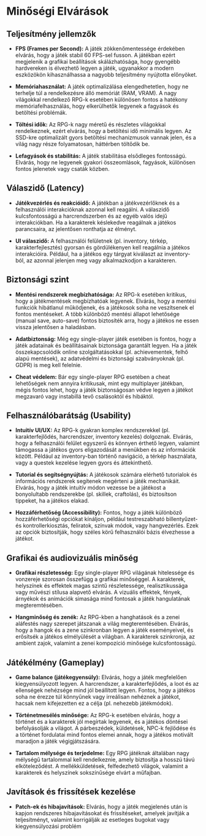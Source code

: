 # Minőségi Elvárások

## Teljesítmény jellemzők

- **FPS (Frames per Second):** A játék zökkenőmentessége érdekében elvárás, hogy a
játék stabil 60 FPS-sel fusson. A játékban ezért megjelenik a grafikai beállítások
skálázhatósága, hogy gyengébb hardvereken is élvezhető legyen a játék, ugyanakkor
a modern eszközökön kihasználhassa a nagyobb teljesítmény nyújtotta előnyöket.

- **Memóriahasználat:** A játék optimalizálása elengedhetetlen, hogy ne terhelje túl a
rendelkezésre álló memóriát (RAM, VRAM). A nagy világokkal rendelkező RPG-k
esetében különösen fontos a hatékony memóriafelhasználás, hogy elkerülhetők
legyenek a fagyások és betöltési problémák.

- **Töltési idők:** Az RPG-k nagy méretű és részletes világokkal rendelkeznek, ezért
elvárás, hogy a betöltési idő minimális legyen. Az SSD-kre optimalizált gyors betöltési
mechanizmusok vannak jelen, és a világ nagy része folyamatosan, háttérben töltődik
be.

- **Lefagyások és stabilitás:** A játék stabilitása elsődleges fontosságú. Elvárás, hogy
ne legyenek gyakori összeomlások, fagyások, különösen fontos jelenetek vagy
csaták közben.

## Válaszidő (Latency)

- **Játékvezérlés és reakcióidő:** A játékban a játékvezérlőknek és a felhasználói
interakcióknak azonnal kell reagálni. A válaszidő kulcsfontosságú a harcrendszerben
és az egyéb valós idejű interakciókban. Ha a karakterek késlekedve reagálnak a
játékos parancsaira, az jelentősen ronthatja az élményt.

- **UI válaszidő:** A felhasználói felületnek (pl. inventory, térkép, karakterfejlesztés)
gyorsan és gördülékenyen kell reagálnia a játékos interakcióira. Például, ha a játékos
egy tárgyat kiválaszt az inventory-ból, az azonnal jelenjen meg vagy alkalmazkodjon
a karakteren.

## Biztonsági szint

- **Mentési rendszerek megbízhatósága:** Az RPG-k esetében kritikus, hogy a
játékmentések megbízhatóak legyenek. Elvárás, hogy a mentési funkciók hibátlanul
működjenek, és a játékosok soha ne veszítsenek el fontos mentéseket. A több
különböző mentési állapot lehetősége (manual save, auto-save) fontos biztosíték
arra, hogy a játékos ne essen vissza jelentősen a haladásban.

- **Adatbiztonság:** Még egy single-player játék esetében is fontos, hogy a játék
adatainak és beállításainak biztonsága garantált legyen. Ha a játék összekapcsolódik
online szolgáltatásokkal (pl. achievementek, felhő alapú mentések), az adatvédelmi
és biztonsági szabványoknak (pl. GDPR) is meg kell felelnie.

- **Cheat védelem:** Bár egy single-player RPG esetében a cheat lehetőségek nem
annyira kritikusak, mint egy multiplayer játékban, mégis fontos lehet, hogy a játék
biztonságosan védve legyen a játékot megzavaró vagy instabillá tevő csalásoktól és
hibáktól.

## Felhasználóbarátság (Usability)

- **Intuitív UI/UX:** Az RPG-k gyakran komplex rendszerekkel (pl. karakterfejlődés,
harcrendszer, inventory kezelés) dolgoznak. Elvárás, hogy a felhasználói felület
egyszerű és könnyen érthető legyen, valamint támogassa a játékos gyors
eligazodását a menükben és az információk között. Például az inventory-ban történő
navigáció, a térkép használata, vagy a questek kezelése legyen gyors és
áttekinthető.

- **Tutorial és segítségnyújtás:** A játékosok számára elérhető tutorialok és információs
rendszerek segítenek megérteni a játék mechanikáit. Elvárás, hogy a játék intuitív
módon vezesse be a játékost a bonyolultabb rendszerekbe (pl. skillek, craftolás), és
biztosítson tippeket, ha a játékos elakad.

- **Hozzáférhetőség (Accessibility):** Fontos, hogy a játék különböző hozzáférhetőségi
opciókat kínáljon, például testreszabható billentyűzet- és kontrollerkiosztás, feliratok,
színvak módok, vagy hangvezérlés. Ezek az opciók biztosítják, hogy széles körű
felhasználói bázis élvezhesse a játékot.

## Grafikai és audiovizuális minőség

- **Grafikai részletesség:** Egy single-player RPG világának hitelessége és vonzereje
szorosan összefügg a grafikai minőséggel. A karakterek, helyszínek és effektek
magas szintű részletessége, realisztikussága vagy művészi stílusa alapvető elvárás.
A vizuális effektek, fények, árnyékok és animációk simasága mind fontosak a játék
hangulatának megteremtésében.

- **Hangminőség és zenék:** Az RPG-kben a hanghatások és a zenei aláfestés nagy
szerepet játszanak a világ megteremtésében. Elvárás, hogy a hangok és a zene
szinkronban legyen a játék eseményeivel, és erősítsék a játékos elmélyülését a
világban. A karakterek szinkronja, az ambient zajok, valamint a zenei kompozíció
minősége kulcsfontosságú.

## Játékélmény (Gameplay)

- **Game balance (játékegyensúly):** Elvárás, hogy a játék megfelelően
kiegyensúlyozott legyen. A harcrendszer, a karakterfejlődés, a loot és az ellenségek
nehézsége mind jól beállított legyen. Fontos, hogy a játékos soha ne érezze túl
könnyűnek vagy irreálisan nehéznek a játékot, hacsak nem kifejezetten ez a célja (pl.
nehezebb játékmódok).

- **Történetmesélés minősége:** Az RPG-k esetében elvárás, hogy a történet és a
karakterek jól megírtak legyenek, és a játékos döntései befolyásolják a világot. A
párbeszédek, küldetések, NPC-k fejlődése és a történet fordulatai mind fontos elemei
annak, hogy a játékos motivált maradjon a játék végigjátszására.

- **Tartalom mélysége és terjedelme:** Egy RPG játéknak általában nagy mélységű
tartalommal kell rendelkeznie, amely biztosítja a hosszú távú elköteleződést. A
mellékküldetések, felfedezhető világok, valamint a karakterek és helyszínek
sokszínűsége elvárt a műfajban.

## Javítások és frissítések kezelése

- **Patch-ek és hibajavítások:** Elvárás, hogy a játék megjelenés után is kapjon
rendszeres hibajavításokat és frissítéseket, amelyek javítják a teljesítményt, valamint
korrigálják az esetleges bugokat vagy kiegyensúlyozási problém
